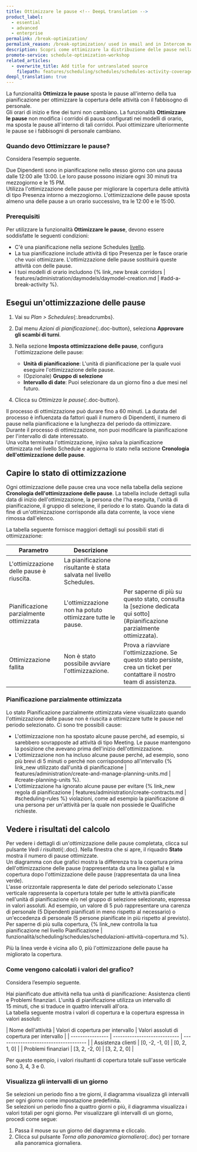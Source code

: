 ```yaml
---
title: Ottimizzare le pause <!-- DeepL translation -->
product_label:
  - essential
  - advanced
  - enterprise
permalink: /break-optimization/
permalink_reason: /break-optimization/ used in email and in Intercom message
description: Scopri come ottimizzare la distribuzione delle pause nella tua pianificazione per migliorare la copertura. <!-- DeepL translation -->
promote-service: schedule-optimization-workshop
related_articles:
  - overwrite_title: Add title for untranslated source
    filepath: features/scheduling/schedules/schedules-activity-coverage.md
deepl_translation: true
---
```


La funzionalità **Ottimizza le pause** sposta le pause all'interno della tua pianificazione per ottimizzare la copertura delle attività con il fabbisogno di personale.<br> <!-- DeepL translation -->
Gli orari di inizio e fine dei turni non cambiano. La funzionalità **Ottimizzare le pause** non modifica i corridoi di pausa configurati nei modelli di orario, ma sposta le pause all'interno di tali corridoi. Puoi ottimizzare ulteriormente le pause se i fabbisogni di personale cambiano. <!-- DeepL translation -->

### Quando devo Ottimizzare le pause? <!-- DeepL translation -->

Considera l’esempio seguente. <!-- TM 100 -->

Due Dipendenti sono in pianificazione nello stesso giorno con una pausa dalle 12:00 alle 13:00. Le loro pause possono iniziare ogni 30&nbsp;minuti tra mezzogiorno e le 15&nbsp;PM.<br> <!-- DeepL translation -->
Utilizza l'ottimizzazione delle pause per migliorare la copertura delle attività di tipo Presenza intorno a mezzogiorno. L'ottimizzazione delle pause sposta almeno una delle pause a un orario successivo, tra le 12:00 e le 15:00. <!-- DeepL translation -->

### Prerequisiti <!-- TM 100 -->

Per utilizzare la funzionalità **Ottimizzare le pause**, devono essere soddisfatte le seguenti condizioni: <!-- DeepL translation -->

- C'è una pianificazione nella sezione Schedules [livello](/glossario/sovrimpressione/#livello). <!-- aggiungi il link ai livelli una volta che è stato rielaborato https://help.injixo.com/tips-on-shift-center-usage#tip-9-working-with-different-levels --> <!-- DeepL translation -->
- La tua pianificazione include attività di tipo Presenza per le fasce orarie che vuoi ottimizzare. L'ottimizzazione delle pause sostituirà queste attività con delle pause. <!-- DeepL translation -->
- I tuoi modelli di orario includono {% link_new break corridors | features/administration/daymodels/daymodel-creation.md | #add-a-break-activity %}. <!-- DeepL translation -->

## Esegui un'ottimizzazione delle pause <!-- DeepL translation -->

1. Vai su _Plan > Schedules_{:.breadcrumbs}. <!-- TM 100 -->
2. Dal menu _Azioni di pianificazione_{:.doc-button}, seleziona **Approvare gli scambi di turni**. <!-- TM 73 -->
3. Nella sezione **Imposta ottimizzazione delle pause**, configura l'ottimizzazione delle pause: <!-- DeepL translation -->

   - **Unità di pianificazione**: L'unità di pianificazione per la quale vuoi eseguire l'ottimizzazione delle pause. <!-- DeepL translation -->
   - (Opzionale) **Gruppo di selezione** <!-- DeepL translation -->
   - **Intervallo di date**: Puoi selezionare da un giorno fino a due mesi nel futuro. <!-- DeepL translation -->
   <!-- do NOT explain feature-flag-based *Use Smart Optimization* checkbox-->

4. Clicca su _Ottimizza le pause_{:.doc-button}. <!-- non gestito come lavoro di JobProcessor --> <!-- DeepL translation -->

Il processo di ottimizzazione può durare fino a 60&nbsp;minuti. La durata del processo è influenzata da fattori quali il numero di Dipendenti, il numero di pause nella pianificazione e la lunghezza del periodo da ottimizzare. <!-- La funzionalità **Ottimizza le pause** utilizza la migliore soluzione trovata durante il processo di ottimizzazione - in quale altro modo potrebbe funzionare? È necessario? --> <!-- DeepL translation -->
Durante il processo di ottimizzazione, non puoi modificare la pianificazione per l'intervallo di date interessato.<br>Una volta terminata l'ottimizzazione, injixo salva la pianificazione ottimizzata nel livello Schedule<!-- aggiungi il link all'articolo Levels https://help.injixo.com/tips-on-shift-center-usage#tip-9-working-with-different-levels dopo che è stato aggiornato --> e aggiorna lo stato nella sezione **Cronologia dell'ottimizzazione delle pause**. <!-- DeepL translation -->

## Capire lo stato di ottimizzazione <!-- DeepL translation -->

Ogni ottimizzazione delle pause crea una voce nella tabella della sezione **Cronologia dell'ottimizzazione delle pause**. La tabella include dettagli sulla data di inizio dell'ottimizzazione, la persona che l'ha eseguita, l'unità di pianificazione, il gruppo di selezione, il periodo e lo stato. Quando la data di fine di un'ottimizzazione corrisponde alla data corrente, la voce viene rimossa dall'elenco. <!-- DeepL translation -->

La tabella seguente fornisce maggiori dettagli sui possibili stati di ottimizzazione: <!-- DeepL translation -->

| Parametro        | Descrizione                                                                                                                                                                                                      | <!-- TM 66 -->
| ------------------------- | ----------------------------------------------- | ------------------------------------------------------------------------------------------------------ |
| L'ottimizzazione delle pause è riuscita.          | La pianificazione risultante è stata salvata nel livello Schedules.                                                | <!-- DeepL translation -->
| Pianificazione parzialmente ottimizzata | L'ottimizzazione non ha potuto ottimizzare tutte le pause. | Per saperne di più su questo stato, consulta la [sezione dedicata qui sotto] (#pianificazione parzialmente ottimizzata).             | <!-- DeepL translation -->
| Ottimizzazione fallita | Non è stato possibile avviare l'ottimizzazione.          | Prova a riavviare l'ottimizzazione. Se questo stato persiste, crea un ticket per contattare il nostro team di assistenza. | <!-- DeepL translation -->

### Pianificazione parzialmente ottimizzata <!-- DeepL translation -->

<!-- Do not change this heading: /break-optimizations#partly-optimized-schedule is used within the break optimization UI -->

Lo stato Pianificazione parzialmente ottimizzata viene visualizzato quando l'ottimizzazione delle pause non è riuscita a ottimizzare tutte le pause nel periodo selezionato. Ci sono tre possibili cause: <!-- DeepL translation -->

- L'ottimizzazione non ha spostato alcune pause perché, ad esempio, si sarebbero sovrapposte ad attività di tipo Meeting. Le pause mantengono la posizione che avevano prima dell'inizio dell'ottimizzazione. <!-- DeepL translation -->
- L'ottimizzazione non ha incluso alcune pause perché, ad esempio, sono più brevi di 5 minuti o perché non corrispondono all'intervallo {% link_new utilizzato dall'unità di pianificazione | features/administration/create-and-manage-planning-units.md | #create-planning-units %}. <!-- DeepL translation -->
- L'ottimizzazione ha ignorato alcune pause per evitare {% link_new regola di pianificazione | features/administration/create-contracts.md | #scheduling-rules %} violazioni, come ad esempio la pianificazione di una persona per un'attività per la quale non possiede le Qualifiche richieste. <!-- DeepL translation -->

## Vedere i risultati del calcolo <!-- TM 77 -->

Per vedere i dettagli di un'ottimizzazione delle pause completata, clicca sul pulsante _Vedi i risultati_{:.doc}. <!-- DeepL translation -->
Nella finestra che si apre, il riquadro **Stato** mostra il numero di pause ottimizzate.<br> <!-- DeepL translation -->
Un diagramma con due grafici mostra la differenza tra la copertura prima dell'ottimizzazione delle pause (rappresentata da una linea gialla) e la copertura dopo l'ottimizzazione delle pause (rappresentata da una linea verde).<br> <!-- DeepL translation -->
L'asse orizzontale rappresenta le date del periodo selezionato <!-- DeepL translation -->
L'asse verticale rappresenta la copertura totale per tutte le attività pianificate nell'unità di pianificazione e/o nel gruppo di selezione selezionato, espressa in valori assoluti. Ad esempio, un valore di 5 può rappresentare una carenza di personale (5 Dipendenti pianificati in meno rispetto al necessario) o un'eccedenza di personale (5 persone pianificate in più rispetto al previsto). Per saperne di più sulla copertura, {% link_new controlla la tua pianificazione nel livello Pianificazione | funzionalità/scheduling/schedules/schedulazioni-attività-copertura.md %}.<br> <!-- DeepL translation -->

<!-- From this sentence on, we need to change the information about coverage and the graph. "Perfect coverage" is not a term that has any meaning, see: https://ivx.slack.com/archives/C9Y6W10NS/p1691742308844969?thread_ts=1690371315.535319&cid=C9Y6W10NS. The graph label on the y-axis is also very confusing, "coverage - Total deviation from 0. It does not display clearly what is the value in the graph. The deviation is just the absolute value between the real coverage and the optimized coverage. -->

Più la linea verde è vicina allo 0, più l'ottimizzazione delle pause ha migliorato la copertura. <!-- DeepL translation -->

### Come vengono calcolati i valori del grafico? <!-- DeepL translation -->

Considera l’esempio seguente. <!-- TM 100 -->

Hai pianificato due attività nella tua unità di pianificazione: Assistenza clienti e Problemi finanziari. L'unità di pianificazione utilizza un intervallo di 15&nbsp;minuti, che si traduce in quattro intervalli all'ora.<br>La tabella seguente mostra i valori di copertura e la copertura espressa in valori assoluti: <!-- DeepL translation -->

<!-- left-align table -->
<style>
table { <!-- TM 100 -->
   margin-left: 0px; <!-- TM 100 -->
}
</style> <!-- TM 100 -->

| Nome dell'attività | Valori di copertura per intervallo | Valori assoluti di copertura per intervallo | <!-- DeepL translation -->
| ---------------- | ---------------------------- | ------------------------------------- |
| Assistenza clienti | [0, -2, -1, 0] | [0, 2, 1, 0] | <!-- DeepL translation -->
| Problemi finanziari | [3, 2, -2, 0] | [3, 2, 2, 0] | <!-- DeepL translation -->

Per questo esempio, i valori risultanti di copertura totale sull'asse verticale sono 3, 4, 3 e 0. <!-- DeepL translation -->

### Visualizza gli intervalli di un giorno <!-- DeepL translation -->

Se selezioni un periodo fino a tre giorni, il diagramma visualizza gli intervalli per ogni giorno come impostazione predefinita.<br> <!-- DeepL translation -->
Se selezioni un periodo fino a quattro giorni o più, il diagramma visualizza i valori totali per ogni giorno. Per visualizzare gli intervalli di un giorno, procedi come segue: <!-- DeepL translation -->

1. Passa il mouse su un giorno del diagramma e cliccalo. <!-- DeepL translation -->
2. Clicca sul pulsante _Torna alla panoramica giornaliera_{:.doc} per tornare alla panoramica giornaliera. <!-- DeepL translation -->

